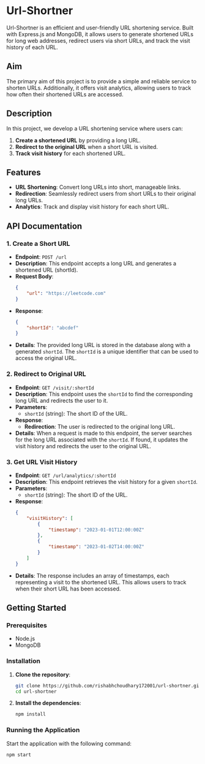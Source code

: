 # Url-Shortner

Url-Shortner is an efficient and user-friendly URL shortening service. Built with Express.js and MongoDB, it allows users to generate shortened URLs for long web addresses, redirect users via short URLs, and track the visit history of each URL.

## Aim

The primary aim of this project is to provide a simple and reliable service to shorten URLs. Additionally, it offers visit analytics, allowing users to track how often their shortened URLs are accessed.

## Description

In this project, we develop a URL shortening service where users can:
1. **Create a shortened URL** by providing a long URL.
2. **Redirect to the original URL** when a short URL is visited.
3. **Track visit history** for each shortened URL.

## Features

- **URL Shortening**: Convert long URLs into short, manageable links.
- **Redirection**: Seamlessly redirect users from short URLs to their original long URLs.
- **Analytics**: Track and display visit history for each short URL.

## API Documentation

### 1. Create a Short URL

- **Endpoint**: `POST /url`
- **Description**: This endpoint accepts a long URL and generates a shortened URL (shortId).
- **Request Body**:
    ```json
    {
        "url": "https://leetcode.com"
    }
    ```
- **Response**:
    ```json
    {
        "shortId": "abcdef"
    }
    ```
- **Details**: The provided long URL is stored in the database along with a generated `shortId`. The `shortId` is a unique identifier that can be used to access the original URL.

### 2. Redirect to Original URL

- **Endpoint**: `GET /visit/:shortId`
- **Description**: This endpoint uses the `shortId` to find the corresponding long URL and redirects the user to it.
- **Parameters**:
    - `shortId` (string): The short ID of the URL.
- **Response**:
    - **Redirection**: The user is redirected to the original long URL.
- **Details**: When a request is made to this endpoint, the server searches for the long URL associated with the `shortId`. If found, it updates the visit history and redirects the user to the original URL.

### 3. Get URL Visit History

- **Endpoint**: `GET /url/analytics/:shortId`
- **Description**: This endpoint retrieves the visit history for a given `shortId`.
- **Parameters**:
    - `shortId` (string): The short ID of the URL.
- **Response**:
    ```json
    {
        "visitHistory": [
            {
                "timestamp": "2023-01-01T12:00:00Z"
            },
            {
                "timestamp": "2023-01-02T14:00:00Z"
            }
        ]
    }
    ```
- **Details**: The response includes an array of timestamps, each representing a visit to the shortened URL. This allows users to track when their short URL has been accessed.

## Getting Started

### Prerequisites

- Node.js
- MongoDB

### Installation

1. **Clone the repository**:
    ```sh
    git clone https://github.com/rishabhchoudhary172001/url-shortner.git
    cd url-shortner
    ```

2. **Install the dependencies**:
    ```sh
    npm install
    ```

### Running the Application

Start the application with the following command:
```sh
npm start

